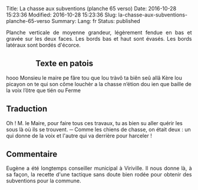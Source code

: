 Title: La chasse aux subventions (planche 65 verso)
Date: 2016-10-28 15:23:36
Modified: 2016-10-28 15:23:36
Slug: la-chasse-aux-subventions-planche-65-verso
Summary: 
Lang: fr
Status: published

<p style="text-align:justify;">Planche verticale de moyenne grandeur, légèrement fendue en bas et gravée sur les deux faces. Les bords bas et haut sont évasés. Les bords latéraux sont bordés d'écorce. </p>

<figure class="image-block" style="float: left;">
  <img alt="" src="{static}/images/planche_65_verso.png">
  <figcaption style="max-width: 244px"></figcaption>
</figure>

## Texte en patois
hooo Monsieu le maire pe fâre tou que lou tràvô ta biên seû allâ Kère lou picayon on te qui son côme louchèr a la chasse n’étion dou ien que baille de la voix l’ôtre que tién ou Ferme


## Traduction
Oh !  M. le Maire, pour faire tous ces travaux, tu as bien su aller quérir les sous là où ils se trouvent.
─    Comme les chiens de chasse, on était deux : un qui donne de la voix et l'autre qui va derrière pour harceler !

## Commentaire
<p style="text-align:justify;">Eugène a été longtemps conseiller municipal à Viriville. Il nous donne là, à sa façon, la recette d'une tactique sans doute bien rodée pour obtenir des subventions pour la commune.</p>


